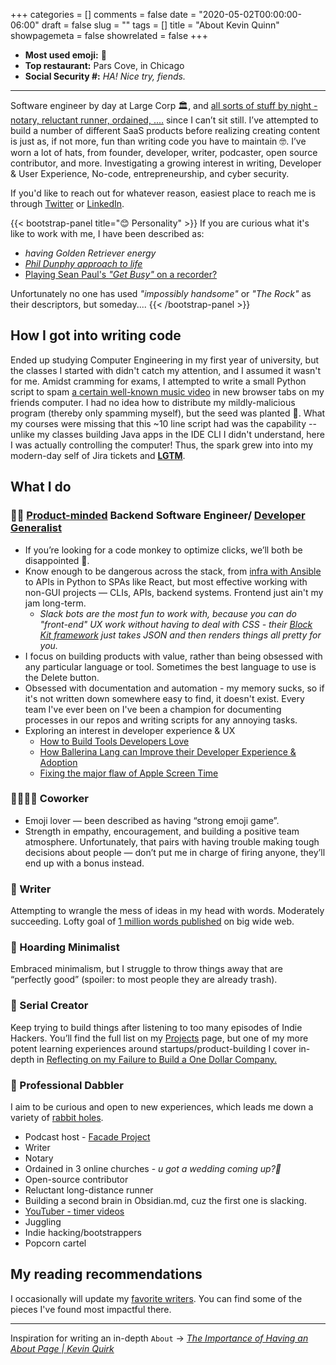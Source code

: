 +++
categories = []
comments = false
date = "2020-05-02T00:00:00-06:00"
draft = false
slug = ""
tags = []
title = "About Kevin Quinn"
showpagemeta = false
showrelated = false
+++

- **Most used emoji:** 😬
- **Top restaurant:** Pars Cove, in Chicago
- **Social Security #:** _HA! Nice try, fiends._

---

Software engineer by day at Large Corp 🏛, and [all sorts of stuff by night - notary, reluctant runner, ordained, ....](#-professional-dabbler) since I can’t sit still. I’ve attempted to build a number of different SaaS products before realizing creating content is just as, if not more, fun than writing code you have to maintain 🤓. I’ve worn a lot of hats, from founder, developer, writer, podcaster, open source contributor, and more. Investigating a growing interest in writing, Developer & User Experience, No-code, entrepreneurship, and cyber security.

If you'd like to reach out for whatever reason, easiest place to reach me is through [Twitter](https://twitter.com/maybekq) or [LinkedIn](https://linkedin.com/in/quinnkevinp).

{{< bootstrap-panel title="😊 Personality" >}}
If you are curious what it's like to work with me, I have been described as:

- _having Golden Retriever energy_
- [_Phil Dunphy approach to life_](https://modernfamily.fandom.com/wiki/Phil_Dunphy)
- [Playing Sean Paul's _"Get Busy"_ on a recorder?](/recorder-escapades/)

Unfortunately no one has used _"impossibly handsome"_ or _"The Rock"_ as their descriptors, but someday....
{{< /bootstrap-panel >}}

## How I got into writing code

Ended up studying Computer Engineering in my first year of university, but the classes I started with didn't catch my attention, and I assumed it wasn't for me. Amidst cramming for exams, I attempted to write a small Python script to spam [a certain well-known music video](https://www.youtube.com/watch?v=dQw4w9WgXcQ) in new browser tabs on my friends computer. I had no idea how to distribute my mildly-malicious program (thereby only spamming myself), but the seed was planted 🌱. What my courses were missing that this ~10 line script had was the capability -- unlike my classes building Java apps in the IDE CLI I didn't understand, here I was actually controlling the computer! Thus, the spark grew into into my modern-day self of Jira tickets and [**LGTM**](https://justtechdebt.com/articles/dev-already-abandoned-new-years-resolution-to-actually-read-prs/).

## What I do

### 🧑‍💻 [Product-minded](https://blog.pragmaticengineer.com/the-product-minded-engineer/) Backend Software Engineer/ [Developer Generalist](https://granot.dev/developer-generalists/)

- If you’re looking for a code monkey to optimize clicks, we’ll both be disappointed 🙈.
- Know enough to be dangerous across the stack, from [infra with Ansible](https://github.com/I-Dont-Remember/AnsibleLaptop) to APIs in Python to SPAs like React, but most effective working with non-GUI projects — CLIs, APIs, backend systems. Frontend just ain't my jam long-term.
  - _Slack bots are the most fun to work with, because you can do "front-end" UX work without having to deal with CSS - their [Block Kit framework](https://api.slack.com/block-kit) just takes JSON and then renders things all pretty for you._
- I focus on building products with value, rather than being obsessed with any particular language or tool. Sometimes the best language to use is the Delete button.
- Obsessed with documentation and automation - my memory sucks, so if it's not written down somewhere easy to find, it doesn't exist. Every team I've ever been on I've been a champion for documenting processes in our repos and writing scripts for any annoying tasks.
- Exploring an interest in developer experience & UX
    - [How to Build Tools Developers Love](https://kevinquinn.fun/blog/how-to-build-tools-developers-love/)
    - [How Ballerina Lang can Improve their Developer Experience & Adoption](https://kevinquinn.fun/blog/how-ballerina-lang-can-improve-their-developer-experience-adoption/)
    - [Fixing the major flaw of Apple Screen Time](https://kevinquinn.fun/blog/fixing-the-major-flaw-of-apple-screen-time/)

### 👩‍👩‍👧‍👧 Coworker

- Emoji lover — been described as having “strong emoji game”.
- Strength in empathy, encouragement, and building a positive team atmosphere. Unfortunately, that pairs with having trouble making tough decisions about people — don’t put me in charge of firing anyone, they’ll end up with a bonus instead.

### 📝 Writer

Attempting to wrangle the mess of ideas in my head with words. Moderately succeeding. Lofty goal of [1 million words published](https://kevinquinn.fun/wc/) on big wide web.

### 🚯 Hoarding Minimalist

Embraced minimalism, but I struggle to throw things away that are “perfectly good” (spoiler: to most people they are already trash). 

### 🥣 Serial Creator

Keep trying to build things after listening to too many episodes of Indie Hackers. You’ll find the full list on my [Projects](/projects/) page, but one of my more potent learning experiences around startups/product-building I cover in-depth in [Reflecting on my Failure to Build a One Dollar Company.](https://kevinquinn.fun/blog/reflecting-on-my-failure-to-build-a-one-dollar-company/)

### 🤹 Professional Dabbler

I aim to be curious and open to new experiences, which leads me down a variety of [rabbit holes](https://facadeproject.com).

- Podcast host - [Facade Project](https://facadeproject.com)
- Writer
- Notary
- Ordained in 3 online churches - _u got a wedding coming up?👀_
- Open-source contributor
- Reluctant long-distance runner
- Building a second brain in Obsidian.md, cuz the first one is slacking.
- [YouTuber - timer videos](https://www.youtube.com/channel/UC9YP1-_DAlDcW4vri2YUmcg/about)
- Juggling
- Indie hacking/bootstrappers
- Popcorn cartel

## My reading recommendations

I occasionally will update my [favorite writers](/great-reads/). You can find some of the pieces I've found most impactful there.

---

Inspiration for writing an in-depth `About` -> [_The Importance of Having an About Page | Kevin Quirk_](https://kevq.uk/the-importance-of-an-about-page/)